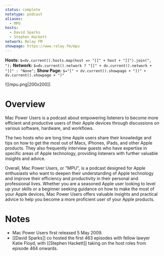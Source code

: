 ```yaml
---
status: complete
notetype: podcast
aliases:
  - MPU
hosts:
  - David Sparks
  - Stephen Hackett
network: Relay FM
showpage: https://www.relay.fm/mpu
---
```

**Hosts:** `$=dv.current().hosts.map(host => "[[" + host + "]]").join(", ");`
**Network:** `$=dv.current().network ? "[[" + dv.current().network + "]]" : "None";`
**Show Page:** `$="[" + dv.current().showpage + "](" + dv.current().showpage + ")"`

![[mpu.png|200x200]]
# Overview
Mac Power Users is a podcast about empowering listeners to become more efficient and productive users of their Apple devices through discussions on various software, hardware, and workflows.

 The two hosts who are long time Apple users share their knowledge and tips on how to get the most out of Macs, iPhones, iPads, and other Apple products. They also frequently interview guests who have expertise in specific areas of Apple technology, providing listeners with further valuable insights and advice.

Overall, Mac Power Users, or "MPU", is a podcast designed for Apple enthusiasts who want to deepen their understanding of Apple technology and improve their efficiency and productivity in their personal and professional lives. Whether you are a seasoned Apple user looking to level up your skills or a beginner seeking guidance on how to make the most of your Apple devices, Mac Power Users offers valuable insights and practical advice to help you become a more proficient user of your Apple products.

# Notes
- Mac Power Users first released 5 May 2009.
- [[David Sparks]] co hosted the first 463 episodes with fellow lawyer Katie Floyd, with [[Stephen Hackett]] taking on the host roles from episode 464 onwards.